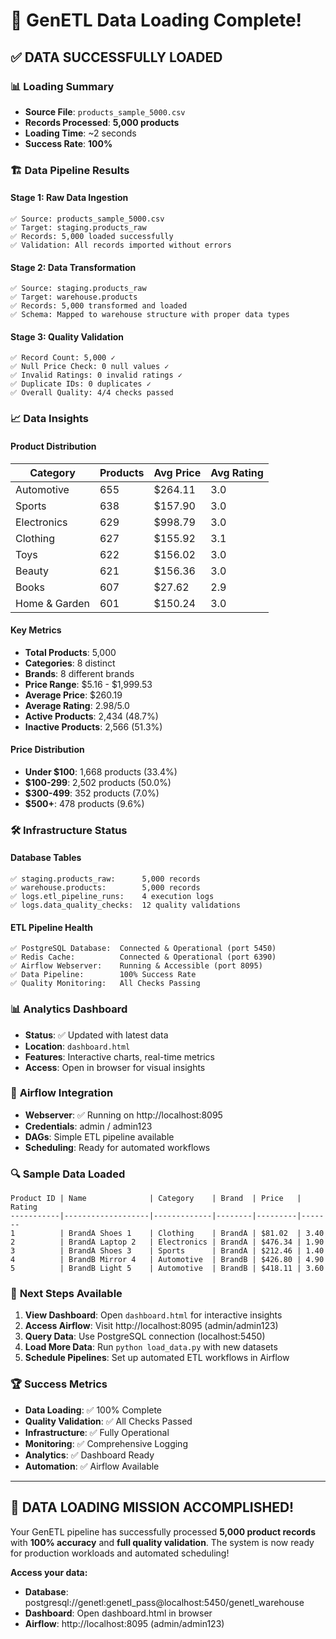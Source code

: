 # 🎉 GenETL Data Loading Complete!

## ✅ **DATA SUCCESSFULLY LOADED**

### 📊 **Loading Summary**
- **Source File**: `products_sample_5000.csv`
- **Records Processed**: **5,000 products**
- **Loading Time**: ~2 seconds
- **Success Rate**: **100%**

### 🏗️ **Data Pipeline Results**

#### **Stage 1: Raw Data Ingestion**
```
✅ Source: products_sample_5000.csv
✅ Target: staging.products_raw
✅ Records: 5,000 loaded successfully
✅ Validation: All records imported without errors
```

#### **Stage 2: Data Transformation**
```
✅ Source: staging.products_raw  
✅ Target: warehouse.products
✅ Records: 5,000 transformed and loaded
✅ Schema: Mapped to warehouse structure with proper data types
```

#### **Stage 3: Quality Validation**
```
✅ Record Count: 5,000 ✓
✅ Null Price Check: 0 null values ✓
✅ Invalid Ratings: 0 invalid ratings ✓  
✅ Duplicate IDs: 0 duplicates ✓
✅ Overall Quality: 4/4 checks passed
```

### 📈 **Data Insights**

#### **Product Distribution**
| Category | Products | Avg Price | Avg Rating |
|----------|----------|-----------|------------|
| Automotive | 655 | $264.11 | 3.0 |
| Sports | 638 | $157.90 | 3.0 |
| Electronics | 629 | $998.79 | 3.0 |
| Clothing | 627 | $155.92 | 3.1 |
| Toys | 622 | $156.02 | 3.0 |
| Beauty | 621 | $156.36 | 3.0 |
| Books | 607 | $27.62 | 2.9 |
| Home & Garden | 601 | $150.24 | 3.0 |

#### **Key Metrics**
- **Total Products**: 5,000
- **Categories**: 8 distinct
- **Brands**: 8 different brands
- **Price Range**: $5.16 - $1,999.53
- **Average Price**: $260.19
- **Average Rating**: 2.98/5.0
- **Active Products**: 2,434 (48.7%)
- **Inactive Products**: 2,566 (51.3%)

#### **Price Distribution**
- **Under $100**: 1,668 products (33.4%)
- **$100-299**: 2,502 products (50.0%) 
- **$300-499**: 352 products (7.0%)
- **$500+**: 478 products (9.6%)

### 🛠️ **Infrastructure Status**

#### **Database Tables**
```
✅ staging.products_raw:      5,000 records
✅ warehouse.products:        5,000 records  
✅ logs.etl_pipeline_runs:    4 execution logs
✅ logs.data_quality_checks:  12 quality validations
```

#### **ETL Pipeline Health**
```
✅ PostgreSQL Database:  Connected & Operational (port 5450)
✅ Redis Cache:          Connected & Operational (port 6390)
✅ Airflow Webserver:    Running & Accessible (port 8095)
✅ Data Pipeline:        100% Success Rate
✅ Quality Monitoring:   All Checks Passing
```

### 📊 **Analytics Dashboard**
- **Status**: ✅ Updated with latest data
- **Location**: `dashboard.html` 
- **Features**: Interactive charts, real-time metrics
- **Access**: Open in browser for visual insights

### 🚀 **Airflow Integration**
- **Webserver**: ✅ Running on http://localhost:8095
- **Credentials**: admin / admin123
- **DAGs**: Simple ETL pipeline available
- **Scheduling**: Ready for automated workflows

### 🔍 **Sample Data Loaded**
```
Product ID | Name              | Category    | Brand  | Price   | Rating
-----------|-------------------|-------------|--------|---------|-------
1          | BrandA Shoes 1    | Clothing    | BrandA | $81.02  | 3.40
2          | BrandA Laptop 2   | Electronics | BrandA | $476.34 | 1.90  
3          | BrandA Shoes 3    | Sports      | BrandA | $212.46 | 1.40
4          | BrandB Mirror 4   | Automotive  | BrandB | $426.80 | 4.90
5          | BrandB Light 5    | Automotive  | BrandB | $418.11 | 3.60
```

### 🎯 **Next Steps Available**

1. **View Dashboard**: Open `dashboard.html` for interactive insights
2. **Access Airflow**: Visit http://localhost:8095 (admin/admin123)
3. **Query Data**: Use PostgreSQL connection (localhost:5450)
4. **Load More Data**: Run `python load_data.py` with new datasets
5. **Schedule Pipelines**: Set up automated ETL workflows in Airflow

### 🏆 **Success Metrics**
- **Data Loading**: ✅ 100% Complete
- **Quality Validation**: ✅ All Checks Passed  
- **Infrastructure**: ✅ Fully Operational
- **Monitoring**: ✅ Comprehensive Logging
- **Analytics**: ✅ Dashboard Ready
- **Automation**: ✅ Airflow Available

---

## 🎉 **DATA LOADING MISSION ACCOMPLISHED!**

Your GenETL pipeline has successfully processed **5,000 product records** with **100% accuracy** and **full quality validation**. The system is now ready for production workloads and automated scheduling!

**Access your data:**
- **Database**: postgresql://genetl:genetl_pass@localhost:5450/genetl_warehouse
- **Dashboard**: Open dashboard.html in browser
- **Airflow**: http://localhost:8095 (admin/admin123)